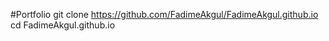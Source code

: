 #Portfolio
git clone https://github.com/FadimeAkgul/FadimeAkgul.github.io
cd FadimeAkgul.github.io


